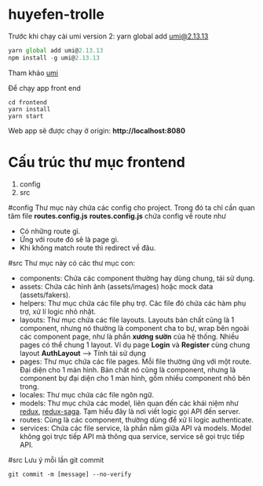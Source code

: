 # huyefen-trolle

Trước khi chạy cài umi version 2:
yarn global add umi@2.13.13
```js
yarn global add umi@2.13.13
npm install -g umi@2.13.13
```
Tham khảo [umi](https://v2.umijs.org/guide/getting-started.html)

Để chạy app front end
```
cd frontend
yarn install
yarn start
```

Web app sẽ được chạy ở origin: **http://localhost:8080**

# Cấu trúc thư mục frontend
1. config
2. src

#config
Thư mục này chứa các config cho project. Trong đó ta chỉ cần quan tâm file **routes.config.js**
**routes.config.js** chứa config về route như
* Có những route gì.
* Ứng với route đó sẽ là page gì.
* Khi không match route thì redirect về đâu.

#src
Thư mục này có các thư mục con:
* components: Chứa các component thường hay dùng chung, tái sử dụng.
* assets: Chứa các hình ảnh (assets/images) hoặc mock data (assets/fakers).
* helpers: Thư mục chứa các file phụ trợ. Các file đó chứa các hàm phụ trợ, xử lí logic nhỏ nhặt.
* layouts: Thư mục chứa các file layouts. Layouts bản chất cũng là 1 component, nhưng nó thường là component cha to bự, wrap bên ngoài các component page, như là phần **xương sườn** của hệ thống. Nhiều pages có thể chung 1 layout. Ví dụ page **Login** và **Register** cùng chung layout **AuthLayout** --> Tính tái sử dụng
* pages: Thư mục chứa các file pages. Mỗi file thường ứng với một route. Đại diện cho 1 màn hình. Bản chất nó cũng là component, nhưng là component bự đại diện cho 1 màn hình, gồm nhiều component nhỏ bên trong.
* locales: Thư mục chứa các file ngôn ngữ.
* models: Thư mục chứa các model, liên quan đến các khái niệm như [redux](redux.js.org), [redux-saga](https://redux-saga.js.org). Tạm hiểu đây là nơi viết logic gọi API đến server.
* routes: Cùng là các component, thường dùng để xử lí logic authenticate.
* services: Chứa các file service, là phần nằm giữa API và models. Model không gọi trực tiếp API mà thông qua service, service sẽ gọi trực tiếp API.

#src 
Lưu ý mỗi lần git commit
```
git commit -m [message] --no-verify
```